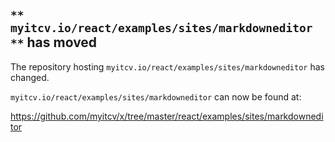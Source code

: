 ## `** myitcv.io/react/examples/sites/markdowneditor **` has moved

The repository hosting `myitcv.io/react/examples/sites/markdowneditor` has changed.

`myitcv.io/react/examples/sites/markdowneditor` can now be found at:

https://github.com/myitcv/x/tree/master/react/examples/sites/markdowneditor
